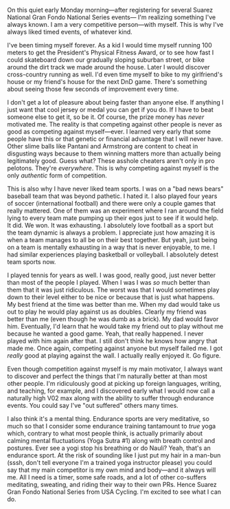 On this quiet early Monday morning—after registering for several Suarez National Gran Fondo National Series events— I'm realizing something I've always known. I am a very competitive person—with myself. This is why I've always liked timed events, of whatever kind.

I've been timing myself forever. As a kid I would time myself running 100 meters to get the President's Physical Fitness Award, or to see how fast I could skateboard down our gradually sloping suburban street, or bike around the dirt track we made around the house. Later I would discover cross-country running as well. I'd even time myself to bike to my girlfriend's house or my friend's house for the next DnD game. There's something about seeing those few seconds of improvement every time.

I don't get a lot of pleasure about being faster than anyone else. If anything I just want that cool jersey or medal you can get if you do. If I have to beat someone else to get it, so be it. Of course, the prize money has *never* motivated me. The reality is that competing against other people is never as good as competing against myself—ever. I learned very early that some people have this or that genetic or financial advantage that I will never have.  Other slime balls like Pantani and Armstrong are content to cheat in disgusting ways because to them winning matters more than actually being legitimately good. Guess what? These asshole cheaters aren't only in pro pelotons. They're *everywhere*. This is why competing against myself is the only *authentic* form of competition.

This is also why I have never liked team sports. I was on a "bad news bears" baseball team that was beyond pathetic. I hated it. I also played four years of soccer (international football) and there were only a couple games that really mattered. One of them was an experiment where I ran around the field lying to every team mate pumping up their egos just to see if it would help. It did. We won. It was exhausting. I absolutely love football as a sport but the team dynamic is always a problem. I appreciate just how amazing it is when a team manages to all be on their best together. But yeah, just being on a team is mentally exhausting in a way that is never enjoyable, to me. I had similar experiences playing basketball or volleyball. I absolutely detest team sports now.

I played tennis for years as well. I was good, really good, just never better than most of the people I played.  When I was I was *so* much better than them that it was just ridiculous. The worst was that I would sometimes play down to their level either to be nice or because that is just what happens. My best friend at the time was better than me. When my dad would take us out to play he would play against us as doubles. Clearly my friend was better than me (even though he was dumb as a brick). My dad would favor him. Eventually, I'd learn that he would take my friend out to play without me because he wanted a good game. Yeah, that really happened. I never played with him again after that. I still don't think he knows how angry that made me. Once again, competing against anyone but myself failed me. I got *really* good at playing against the wall. I actually really enjoyed it. Go figure.

Even though competition against myself is my main motivator, I always want to discover and perfect the things that I'm naturally better at than most other people. I'm ridiculously good at picking up foreign languages, writing, and teaching, for example, and I discovered early what I would now call a naturally high V02 max along with the ability to suffer through endurance events. You could say I've "out suffered" others many times. 

I also think it's a mental thing. Endurance sports are very meditative, so much so that I consider some endurance training tantamount to *true* yoga which, contrary to what most people think, is actually primarily about calming mental fluctuations (Yoga Sutra #1) along with breath control and postures. Ever see a yogi stop his breathing or do Nauli? Yeah, that's an endurance sport. At the risk of sounding like I just put my hair in a man-bun (sssh, don't tell everyone I'm a trained yoga instructor please) you could say that my main competitor is my own mind and body—and it always will me. All I need is a timer, some safe roads, and a lot of other co-suffers meditating, sweating, and riding their way to their own PRs. Hence Suarez Gran Fondo National Series from USA Cycling. I'm excited to see what I can do.